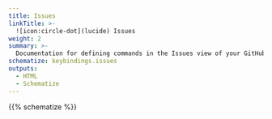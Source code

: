 ```yaml
---
title: Issues
linkTitle: >-
  ![icon:circle-dot](lucide) Issues
weight: 2
summary: >-
  Documentation for defining commands in the Issues view of your GitHub dashboard.
schematize: keybindings.issues
outputs:
  - HTML
  - Schematize
---
```


{{% schematize %}}
